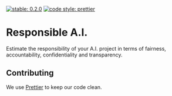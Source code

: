 [![stable: 0.2.0](https://img.shields.io/badge/stable-0.2.0-ED2E26.svg?style=flat-square)](https://github.com/gulfaraz/responsible_ai)
[![code style: prettier](https://img.shields.io/badge/code_style-prettier-ff69b4.svg?style=flat-square)](https://github.com/prettier/prettier)

# Responsible A.I.

Estimate the responsibility of your A.I. project in terms of fairness,
accountability, confidentiality and transparency.


## Contributing

We use [Prettier](https://github.com/prettier/prettier) to keep our code clean.
